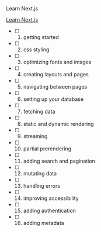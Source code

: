 Learn Next.js

[Learn Next.js](https://nextjs.org/learn/dashboard-app)

- [ ]  1. getting started
- [ ]  2. css styling
- [ ]  3. optimizing fonts and images
- [ ]  4. creating layouts and pages
- [ ]  5. navigating between pages
- [ ]  6. setting up your database
- [ ]  7. fetching data
- [ ]  8. static and dynamic rendering
- [ ]  9. streaming
- [ ]  10. partial prerendering
- [ ]  11. adding search and pagination
- [ ]  12. mutating data
- [ ]  13. handling errors
- [ ]  14. improving accessibility
- [ ]  15. adding authentication
- [ ]  16. adding metadata
